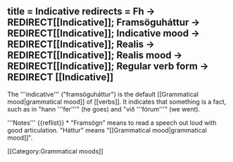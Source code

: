 title = Indicative
redirects = Fh -> REDIRECT[[Indicative]]; Framsöguháttur -> REDIRECT[[Indicative]]; Indicative mood -> REDIRECT[[Indicative]]; Realis -> REDIRECT[[Indicative]]; Realis mood -> REDIRECT[[Indicative]]; Regular verb form -> REDIRECT [[Indicative]]
---

The '''indicative''' ("framsöguháttur") is the default [[Grammatical mood|grammatical mood]] of [[verbs]]. It indicates that something is a fact, such as in "hann '''fer'''" (he goes) and "við '''fórum'''" (we went).




<div class=notes>
'''Notes'''
{{reflist}}
* "Framsögn" means to read a speech out loud with good articulation. "Háttur" means "[[Grammatical mood|grammatical mood]]".
</div>

[[Category:Grammatical moods]]